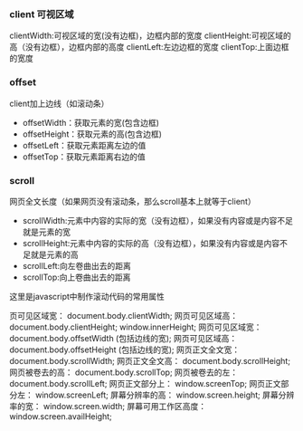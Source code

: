 ### client 可视区域
clientWidth:可视区域的宽(没有边框)，边框内部的宽度
clientHeight:可视区域的高（没有边框），边框内部的高度
clientLeft:左边边框的宽度
clientTop:上面边框的宽度

### offset
client加上边线（如滚动条）

- offsetWidth：获取元素的宽(包含边框)
- offsetHeight：获取元素的高(包含边框)
- offsetLeft：获取元素距离左边的值
- offsetTop：获取元素距离右边的值

### scroll
网页全文长度（如果网页没有滚动条，那么scroll基本上就等于client）

- scrollWidth:元素中内容的实际的宽（没有边框），如果没有内容或是内容不足就是元素的宽
- scrollHeight:元素中内容的实际的高（没有边框），如果没有内容或是内容不足就是元素的高
- scrollLeft:向左卷曲出去的距离
- scrollTop:向上卷曲出去的距离


这里是javascript中制作滚动代码的常用属性

页可见区域宽：   document.body.clientWidth;
网页可见区域高： document.body.clientHeight; window.innerHeight;
网页可见区域宽： document.body.offsetWidth   (包括边线的宽);
网页可见区域高： document.body.offsetHeight (包括边线的宽);
网页正文全文宽： document.body.scrollWidth;
网页正文全文高： document.body.scrollHeight;
网页被卷去的高： document.body.scrollTop;
网页被卷去的左： document.body.scrollLeft;
网页正文部分上： window.screenTop;
网页正文部分左： window.screenLeft;
屏幕分辨率的高： window.screen.height;
屏幕分辨率的宽： window.screen.width;
屏幕可用工作区高度： window.screen.availHeight;